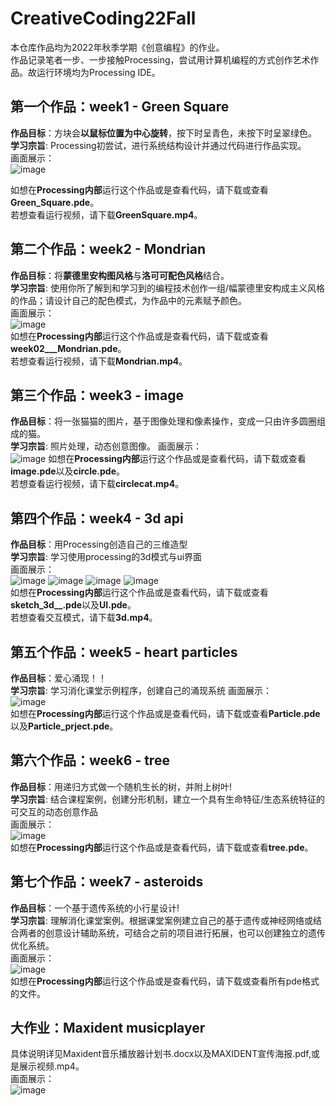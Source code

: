 # CreativeCoding22Fall
本仓库作品均为2022年秋季学期《创意编程》的作业。  
作品记录笔者一步、一步接触Processing，尝试用计算机编程的方式创作艺术作品。故运行环境均为Processing IDE。  

## 第一个作品：week1 - Green Square

**作品目标**：方块会**以鼠标位置为中心旋转**，按下时呈青色，未按下时呈翠绿色。  
**学习宗旨**: Processing初尝试，进行系统结构设计并通过代码进行作品实现。  
画面展示：  
![image](https://github.com/Lia1007/CreativeCoding22Fall/blob/main/ImageSources/Green%20Square%201.png)

如想在**Processing内部**运行这个作品或是查看代码，请下载或查看**Green_Square.pde**。  
若想查看运行视频，请下载**GreenSquare.mp4**。

## 第二个作品：week2 - Mondrian
**作品目标**：将**蒙德里安构图风格**与**洛可可配色风格**结合。  
**学习宗旨**: 使用你所了解到和学习到的编程技术创作一组/幅蒙德里安构成主义风格的作品；请设计自己的配色模式，为作品中的元素赋予颜色。  
画面展示：  
![image](https://github.com/Lia1007/CreativeCoding22Fall/blob/main/ImageSources/Mondrian1.jpg)  
如想在**Processing内部**运行这个作品或是查看代码，请下载或查看**week02___Mondrian.pde**。  
若想查看运行视频，请下载**Mondrian.mp4**。

## 第三个作品：week3 - image

**作品目标**：将一张猫猫的图片，基于图像处理和像素操作，变成一只由许多圆圈组成的猫。  
**学习宗旨**: 照片处理，动态创意图像。
画面展示：  
![image](https://github.com/Lia1007/CreativeCoding22Fall/blob/main/ImageSources/circlecat.png)
如想在**Processing内部**运行这个作品或是查看代码，请下载或查看**image.pde**以及**circle.pde**。  
若想查看运行视频，请下载**circlecat.mp4**。

## 第四个作品：week4 - 3d api

**作品目标**：用Processing创造自己的三维造型   
**学习宗旨**: 学习使用processing的3d模式与ui界面  
画面展示：    
![image](https://github.com/Lia1007/CreativeCoding22Fall/blob/main/ImageSources/3D1.png)
![image](https://github.com/Lia1007/CreativeCoding22Fall/blob/main/ImageSources/3D2.png)
![image](https://github.com/Lia1007/CreativeCoding22Fall/blob/main/ImageSources/3D3.png)
![image](https://github.com/Lia1007/CreativeCoding22Fall/blob/main/ImageSources/3D4.png)  
如想在**Processing内部**运行这个作品或是查看代码，请下载或查看**sketch_3d__.pde**以及**UI.pde**。  
若想查看交互模式，请下载**3d.mp4**。

## 第五个作品：week5 - heart particles
**作品目标**：爱心涌现！！  
**学习宗旨**: 学习消化课堂示例程序，创建自己的涌现系统
画面展示：  
![image](https://github.com/Lia1007/CreativeCoding22Fall/blob/main/ImageSources/heart%20particle.png)  
如想在**Processing内部**运行这个作品或是查看代码，请下载或查看**Particle.pde**以及**Particle_prject.pde**。  

## 第六个作品：week6 - tree

**作品目标**：用递归方式做一个随机生长的树，并附上树叶!  
**学习宗旨**: 结合课程案例，创建分形机制，建立一个具有生命特征/生态系统特征的可交互的动态创意作品   
画面展示：   
![image](https://github.com/Lia1007/CreativeCoding22Fall/blob/main/ImageSources/tree1.png)  
如想在**Processing内部**运行这个作品或是查看代码，请下载或查看**tree.pde**。  

## 第七个作品：week7 - asteroids

**作品目标**：一个基于遗传系统的小行星设计!  
**学习宗旨**: 理解消化课堂案例。根据课堂案例建立自己的基于遗传或神经网络或结合两者的创意设计辅助系统，可结合之前的项目进行拓展，也可以创建独立的遗传优化系统。     
画面展示：   
![image](https://github.com/Lia1007/CreativeCoding22Fall/blob/main/ImageSources/Asteroids1.png)   
如想在**Processing内部**运行这个作品或是查看代码，请下载或查看所有pde格式的文件。  

## 大作业：Maxident musicplayer  
具体说明详见Maxident音乐播放器计划书.docx以及MAXIDENT宣传海报.pdf,或是展示视频.mp4。  
画面展示：  
![image](https://github.com/Lia1007/CreativeCoding22Fall/blob/main/Maxident%20musicplayer/%E5%B1%95%E7%A4%BA%E5%9B%BE%E7%89%87/%E5%B1%95%E7%A4%BA%E5%9B%BE%E7%89%87.png)
